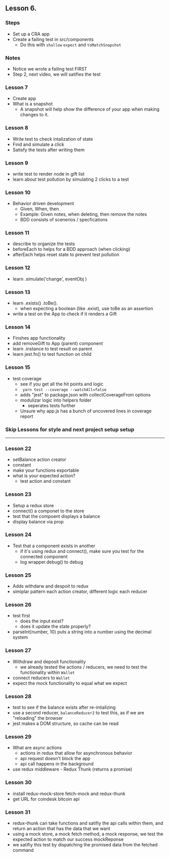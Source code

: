 ## Lesson 6.

### Steps
  - Set up a CRA app
  - Create a failing test in src/components
    - Do this with `shallow` `expect` and `toMatchSnapshot`

### Notes
  - Notice we wrote a failing test FIRST
  - Step 2, next video, we will satifies the test

### Lesson 7
  - Create app
  - What is a snapshot
    - A snapshot will help show the difference of your app when making changes to it.

### Lesson 8 
  - Write test to check intalization of state
  - Find and simulate a click
  - Satisfy the tests after writing them

### Lesson 9
  - write test to render node in gift list
  - learn about test pollution by simulating 2 clicks to a test

### Lesson 10
  - Behavior driven development
    - Given, When, then
    - Example: Given notes, when deleting, then remove the notes
    - BDD consists of scenerios / specfications

### Lesson 11
  - describe to organize the tests
  - beforeEach to helps for a BDD approach (when clicking)
  - afterEach helps reset state to prevent test pollution

### Lesson 12
  - learn .simulate('change', eventObj )


### Lesson 13 
  - learn .exists() .toBe().
    - when expecting a boolean (like .exist), use toBe as an assertion
  - write a test on the App to check if it renders a Gift

### Lesson 14
  - Finshes app functionality
  - add removeGift to App (parent) component
  - learn .instance to test result on parent
  - learn jest.fn() to test function on child

### Lesson 15
  - test coverage
    - see if you get all the hit points and logic
    - ` yarn test --coverage --watchAll=false`
    - adds "jest" to package.json with collectCoverageFrom options
    - modulizar logic into helpers folder
      - seperates tests further
    - Unsure why app.js has a bunch of uncovered lines in coverage report

### Skip Lessons for style and next project setup setup
---

### Lesson 22
  - setBalance action creator
  - constant
  - make your functions exportable
  - what is your expected action?
    - test action and constant

### Lesson 23
  - Setup a redux store
  - connect() a componet to the store
  - test that the compoent displays a balance
  - display balance via prop

### Lesson 24
  - Test that a component exists in another
    - if it's using redux and connect(), make sure you test for the connected component
    - log wrapper.debug() to debug

### Lesson 25
  - Adds withdarw and despoit to redux
  - simiplar pattern each action creator, different logic each reducer

### Lesson 26
  - test first
    - does the input exist?
    - does it update the state properly?
  - parseInt(number, 10) puts a string into a number using the decimal system

### Lesson 27
  - Withdraw and deposit functionality
    - we already tested the actions / reducers, we need to test the functionality within `Wallet`
  - connect reducers to `Wallet`
  - expect the mock functionality to equal what we expect

### Lesson 28
  - test to see if the balance exists after re-intializing
  - use a second reducer, `balanceReducer2` to test this, as if we are "reloading" the browser
  - jest makes a DOM structure, so cache can be read

### Lesson 29
  - What are async actions
    - actions in redux that allow for asynchronous behavior
    - api request doesn't block the app
    - api call happens in the background
  - use redux middleware - Redux Thunk (returns a promise)

### Lesson 30
  - install redux-mock-store fetch-mock and redux-thunk
  - get URL for coindesk bitcoin api

### Lesson 31
  - redux-thunk can take functions and satifiy the api calls within them, and return an action that has the data that we want
  - using a mock store, a mock fetch method, a mock response, we test the expected action to match our success mockReponse 
  - we satifiy this test by dispatching the promised data from the fetched command